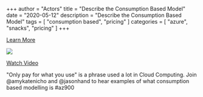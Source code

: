 +++
author = "Actors"
title = "Describe the Consumption Based Model"
date = "2020-05-12"
description = "Describe the Consumption Based Model"
tags = [
    "consumption based",
    "pricing"
]
categories = [
    "azure",
    "snacks",
    "pricing"
]
+++

[Learn More](https://azure.microsoft.com/en-ca/pricing/?WT.mc_id=snackable-social-cxa)

![](/img/capexopex.png)

[Watch Video](https://twitter.com/i/status/1258562260387201025)

"Only pay for what you use" is a phrase used a lot in Cloud Computing. Join @amykatenicho and @jasonhand to hear examples of what consumption based modelling is #az900